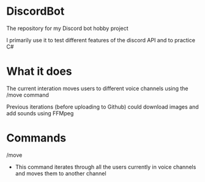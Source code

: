 # DiscordBot
The repository for my Discord bot hobby project

I primarily use it to test different features of the discord API and to practice C#




# What it does

The current interation moves users to different voice channels using the /move command

Previous iterations (before uploading to Github) could download images and add sounds using FFMpeg


# Commands

/move

- This command iterates through all the users currently in voice channels and moves them to another channel
